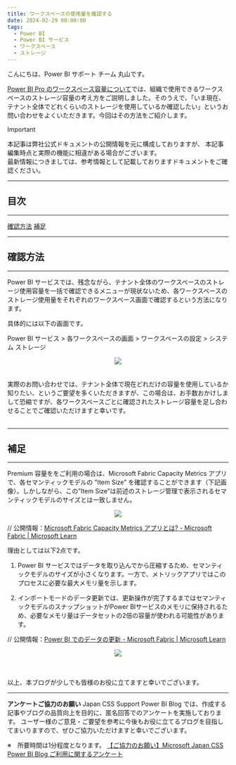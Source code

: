 ```yaml
---
title: ワークスペースの使用量を確認する
date: 2024-02-29 00:00:00 
tags:
  - Power BI
  - Power BI サービス
  - ワークスペース
  - ストレージ
---
```


こんにちは、Power BI サポート チーム 丸山です。

[Power BI Pro のワークスペース容量について](https://jpbap-sqlbi.github.io/blog/powerbi/pbi_storage/)では、組織で使用できるワークスペースのストレージ容量の考え方をご説明しました。そのうえで、「いま現在、テナント全体でどれくらいのストレージを使用しているか確認したい」というお問い合わせをよくいただきます。今回はその方法をご紹介します。

<!-- more -->

> [!IMPORTANT]  
> 本記事は弊社公式ドキュメントの公開情報を元に構成しておりますが、
> 本記事編集時点と実際の機能に相違がある場合がございます。  
> 最新情報につきましては、参考情報として記載しておりますドキュメントをご確認ください。

---
## 目次
---
 [確認方法](#確認方法)
 [補足](#補足)

---
## 確認方法
---
Power BI サービスでは、残念ながら、テナント全体のワークスペースのストレージ使用容量を一括で確認できるメニューが現状ないため、各ワークスペースのストレージ使用量をそれぞれのワークスペース画面で確認するという方法になります。

具体的には以下の画面です。

Power BI サービス > 各ワークスペースの画面 > ワークスペースの設定 > システム ストレージ
<div align="center">
<img src="1.jpg">
</div>

</br>
</br>
実際のお問い合わせでは、テナント全体で現在どれだけの容量を使用しているか知りたい、というご要望を多くいただきますが、この場合は、お手数おかけしまして恐縮ですが、各ワークスペースごとに確認されたストレージ容量を足し合わせることでご確認いただけますと幸いです。

</br>
</br>

---
## 補足
---
Premium 容量ををご利用の場合は、Microsoft Fabric Capacity Metrics アプリで、各セマンティックモデルの ”Item Size” を確認することができます（下記画像）。しかしながら、この”Item Size”は前述のストレージ管理で表示されるセマンティックモデルのサイズとは一致しません。

<div align="center">
<img src="2.png">
</div>

// 公開情報：[Microsoft Fabric Capacity Metrics アプリとは? - Microsoft Fabric | Microsoft Learn](https://learn.microsoft.com/ja-jp/fabric/enterprise/metrics-app)


理由としては以下2点です。

1. Power BI サービスではデータを取り込んでから圧縮するため、セマンティックモデルのサイズが小さくなります。一方で、メトリックアプリではこのプロセスに必要な最大メモリ量を示します。

2. インポートモードのデータ更新では、更新操作が完了するまではセマンティックモデルのスナップショットがPower BIサービスのメモリに保持されるため、必要なメモリ量はデータセットの2倍の容量が使われる可能性があります。

// 公開情報：[Power BI でのデータの更新 - Microsoft Fabric | Microsoft Learn](https://learn.microsoft.com/ja-jp/power-bi/connect-data/refresh-data#semantic-models-in-import-mode)
<div align="center">
<img src="3.png">
</div>
</br>

</br>

以上、本ブログが少しでも皆様のお役に立てますと幸いでございます。


---

**アンケートご協力のお願い**
Japan CSS Support Power BI Blog では、作成する記事やブログの品質向上を目的に、匿名回答でのアンケートを実施しております。
ユーザー様のご意見・ご要望を参考に今後もお役に立てるブログを目指してまいりますので、ぜひご協力いただけますと幸いでございます。 

※　所要時間は1分程度となります。
[【ご協力のお願い】Microsoft Japan CSS Power BI Blog ご利用に関するアンケート](https://jpbap-sqlbi.github.io/blog/powerbi/pbi_blogsurvey2022/)